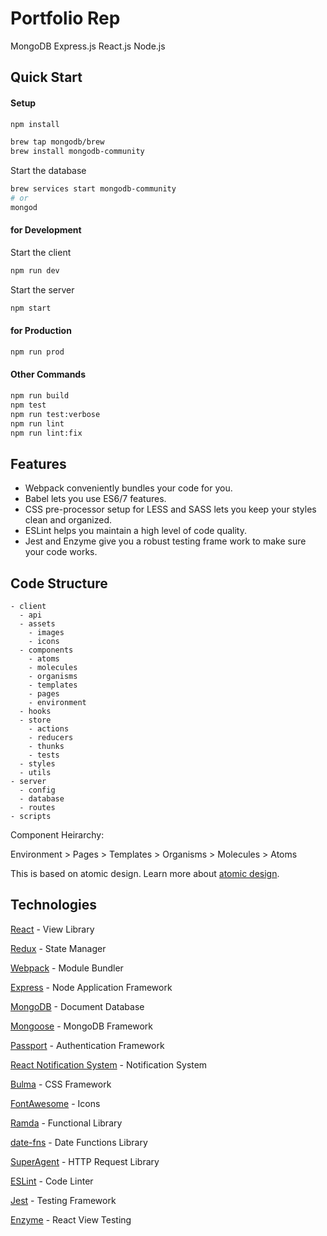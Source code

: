 # Portfolio Rep 
MongoDB Express.js React.js Node.js

## Quick Start

#### Setup

```bash
npm install

brew tap mongodb/brew
brew install mongodb-community
```

Start the database
```bash
brew services start mongodb-community
# or
mongod
```

#### for Development

Start the client
```bash
npm run dev
```

Start the server
```bash
npm start
```

#### for Production

```bash
npm run prod
```

#### Other Commands

```bash
npm run build
npm test
npm run test:verbose
npm run lint
npm run lint:fix
```

## Features

* Webpack conveniently bundles your code for you.
* Babel lets you use ES6/7 features.
* CSS pre-processor setup for LESS and SASS lets you keep your styles clean and organized.
* ESLint helps you maintain a high level of code quality.
* Jest and Enzyme give you a robust testing frame work to make sure your code works.

## Code Structure

```
- client
  - api
  - assets
    - images
    - icons
  - components
    - atoms
    - molecules
    - organisms
    - templates
    - pages
    - environment
  - hooks
  - store
    - actions
    - reducers
    - thunks
    - tests
  - styles
  - utils
- server
  - config
  - database
  - routes
- scripts
```

Component Heirarchy:

Environment > Pages > Templates > Organisms > Molecules > Atoms

This is based on atomic design. Learn more about [atomic design](http://bradfrost.com/blog/post/atomic-web-design/).

## Technologies

[React](https://facebook.github.io/react/) - View Library

[Redux](http://redux.js.org/) - State Manager

[Webpack](https://webpack.github.io/) - Module Bundler

[Express](http://expressjs.com/) - Node Application Framework

[MongoDB](https://www.mongodb.com/) - Document Database

[Mongoose](http://mongoosejs.com/) - MongoDB Framework

[Passport](http://www.passportjs.org/) - Authentication Framework

[React Notification System](http://igorprado.com/react-notification-system/) - Notification System

[Bulma](http://bulma.io/) - CSS Framework

[FontAwesome](http://fontawesome.io/) - Icons

[Ramda](http://ramdajs.com/) - Functional Library

[date-fns](https://date-fns.org/) - Date Functions Library

[SuperAgent](https://github.com/visionmedia/superagent) - HTTP Request Library

[ESLint](http://eslint.org/) - Code Linter

[Jest](https://jestjs.io/) - Testing Framework

[Enzyme](https://airbnb.io/enzyme/) - React View Testing
